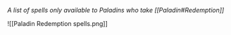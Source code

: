 *A list of spells only available to Paladins who take [[Paladin#Redemption]]*

![[Paladin Redemption spells.png]]
